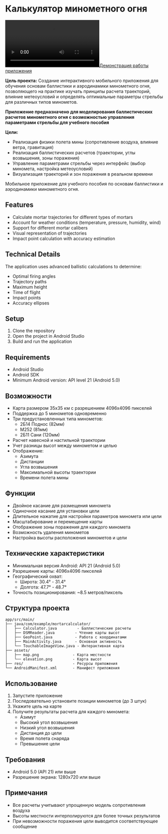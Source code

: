 # Калькулятор минометного огня

[![Демонстрация работы приложения](docs/media/demo.mp4)](docs/media/demo.mp4)

**Цель проекта:** Создание интерактивного мобильного приложения для обучения основам баллистики и аэродинамики минометного огня, позволяющего на практике изучать принципы расчета траекторий, влияние метеоусловий и определять оптимальные параметры стрельбы для различных типов минометов.

**Приложение предназначено для моделирования баллистических расчетов минометного огня с возможностью управления параметрами стрельбы для учебного пособия**

**Цели:**
- Реализация физики полета мины (сопротивление воздуха, влияние ветра, гравитация)
- Реализация баллистических расчетов (траектории, углы возвышения, зоны поражения)
- Управление параметрами стрельбы через интерфейс (выбор миномета, настройка метеоусловий)
- Визуализация траекторий и зон поражения в реальном времени

Мобильное приложение для учебного пособия по основам баллистики и аэродинамики минометного огня.

## Features

- Calculate mortar trajectories for different types of mortars
- Account for weather conditions (temperature, pressure, humidity, wind)
- Support for different mortar calibers
- Visual representation of trajectories
- Impact point calculation with accuracy estimation

## Technical Details

The application uses advanced ballistic calculations to determine:
- Optimal firing angles
- Trajectory paths
- Maximum height
- Time of flight
- Impact points
- Accuracy ellipses

## Setup

1. Clone the repository
2. Open the project in Android Studio
3. Build and run the application

## Requirements

- Android Studio
- Android SDK
- Minimum Android version: API level 21 (Android 5.0)

## Возможности

- Карта размером 35x35 км с разрешением 4096x4096 пикселей
- Поддержка до 5 минометов одновременно
- Три предустановленных типа минометов:
  - 2Б14 Поднос (82мм)
  - M252 (81мм)
  - 2Б11 Сани (120мм)
- Расчет навесной и настильной траектории
- Учет разницы высот между минометом и целью
- Отображение:
  - Азимута
  - Дистанции
  - Угла возвышения
  - Максимальной высоты траектории
  - Времени полета мины

## Функции

- Двойное касание для размещения миномета
- Одиночное касание для установки цели
- Длительное нажатие для настройки параметров миномета или цели
- Масштабирование и перемещение карты
- Отображение зоны поражения для каждого миномета
- Возможность удаления минометов
- Настройка высоты расположения минометов и цели

## Технические характеристики

- Минимальная версия Android: API 21 (Android 5.0)
- Разрешение карты: 4096x4096 пикселей
- Географический охват:
  - Широта: 30.4° - 31.4°
  - Долгота: 47.7° - 48.7°
- Точность позиционирования: ~8.5 метров/пиксель

## Структура проекта

```
app/src/main/
├── java/com/example/mortarcalculator/
│   ├── Calculator.java         - Баллистические расчеты
│   ├── DSMReader.java         - Чтение карты высот
│   ├── GeoPoint.java          - Работа с координатами
│   ├── MainActivity.java      - Основная активность
│   └── TouchableImageView.java - Интерактивная карта
├── assets/
│   ├── map.png               - Карта местности
│   └── elevation.png         - Карта высот
├── res/                      - Ресурсы приложения
└── AndroidManifest.xml       - Манифест приложения
```

## Использование

1. Запустите приложение
2. Последовательно установите позиции минометов (до 3 штук)
3. Укажите цель на карте
4. Получите результаты расчета для каждого миномета:
   - Азимут
   - Высокий угол возвышения
   - Низкий угол возвышения
   - Дистанция до цели
   - Время полета снаряда
   - Превышение цели

## Требования

- Android 5.0 (API 21) или выше
- Разрешение экрана: 1280x720 или выше

## Примечания

- Все расчеты учитывают упрощенную модель сопротивления воздуха
- Высоты местности интерполируются для более точных результатов
- При невозможности поражения цели выводится соответствующее сообщение 
